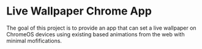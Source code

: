 Live Wallpaper Chrome App
========================

The goal of this project is to provide an app that can set a live wallpaper on ChromeOS devices using existing </canvas> based animations from the web with minimal mofifications.
